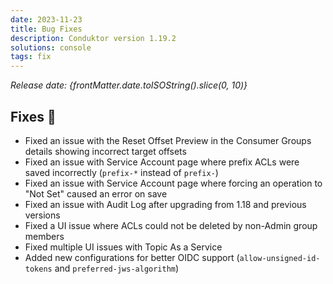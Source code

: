 ```yaml
---
date: 2023-11-23
title: Bug Fixes
description: Conduktor version 1.19.2
solutions: console
tags: fix
---
```


*Release date: {frontMatter.date.toISOString().slice(0, 10)}*

## Fixes 🔨

- Fixed an issue with the Reset Offset Preview in the Consumer Groups details showing incorrect target offsets
- Fixed an issue with Service Account page where prefix ACLs were saved incorrectly (`prefix-*` instead of `prefix-`)
- Fixed an issue with Service Account page where forcing an operation to "Not Set" caused an error on save
- Fixed an issue with Audit Log after upgrading from 1.18 and previous versions
- Fixed a UI issue where ACLs could not be deleted by non-Admin group members
- Fixed multiple UI issues with Topic As a Service
- Added new configurations for better OIDC support (`allow-unsigned-id-tokens` and `preferred-jws-algorithm`)
